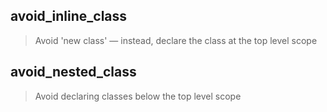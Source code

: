 ## avoid_inline_class

> Avoid 'new class' — instead, declare the class at the top level scope

## avoid_nested_class

> Avoid declaring classes below the top level scope
